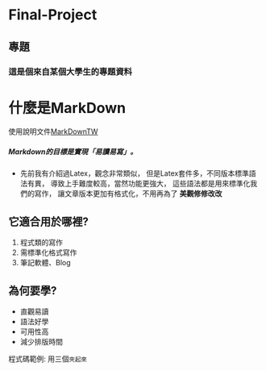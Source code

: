 # Final-Project
## 專題
### 這是個來自某個大學生的專題資料
什麼是MarkDown 
===
使用說明文件[MarkDownTW](https://markdown.tw/ "MarkDownTW")
##### Markdown的目標是實現「易讀易寫」。
- 先前我有介紹過Latex，觀念非常類似，
但是Latex套件多，不同版本標準語法有異，
導致上手難度較高，當然功能更強大，
這些語法都是用來標準化我們的寫作，
讓文章版本更加有格式化，不用再為了 **美觀修修改改**

它適合用於哪裡?
---
1. 程式類的寫作
2. 需標準化格式寫作
3. 筆記軟體、Blog

為何要學?
---
* 直觀易讀
* 語法好學
* 可用性高
* 減少排版時間

 程式碼範例: 用三個```夾起來 ```
